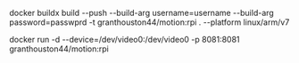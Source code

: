 
docker buildx build --push --build-arg username=username --build-arg password=passwprd -t granthouston44/motion:rpi . --platform linux/arm/v7

docker run -d --device=/dev/video0:/dev/video0 -p 8081:8081 granthouston44/motion:rpi